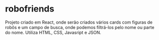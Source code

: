 # robofriends

Projeto criado em React, onde serão criados vários cards com figuras de robôs e um campo de busca, onde podemos filtrá-los pelo nome ou parte do nome. Utiliza HTML, CSS, Javasript e JSON. 
